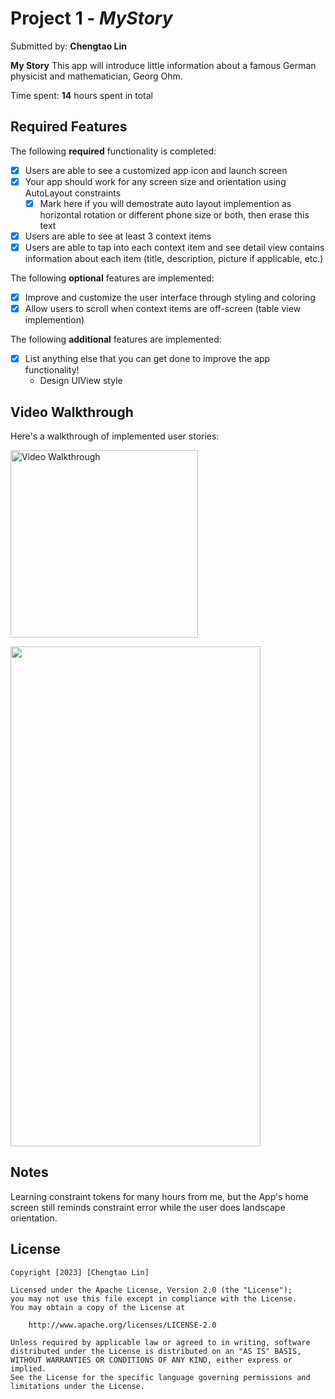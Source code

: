 # Project 1 - *MyStory*

Submitted by: **Chengtao Lin**

**My Story** This app will introduce little information about a famous German physicist and mathematician, Georg Ohm.

Time spent: **14** hours spent in total

## Required Features

The following **required** functionality is completed:

- [x] Users are able to see a customized app icon and launch screen
- [x] Your app should work for any screen size and orientation using AutoLayout constraints
  - [x] Mark here if you will demostrate auto layout implemention as horizontal rotation or different phone size or both, then erase this text
- [x] Users are able to see at least 3 context items
- [x] Users are able to tap into each context item and see detail view contains information about each item (title, description, picture if applicable, etc.)
 
The following **optional** features are implemented:

- [x] Improve and customize the user interface through styling and coloring
- [x] Allow users to scroll when context items are off-screen (table view implemention)

The following **additional** features are implemented:

- [x] List anything else that you can get done to improve the app functionality!
    - Design UIView style

## Video Walkthrough

Here's a walkthrough of implemented user stories:

<img src='https://github.com/TaoLyn838/IOS102/tree/main/MyStory/MyStory/AppWalkThrough' width='300' alt='Video Walkthrough' />

<img src="https://github.com/TaoLyn838/IOS102/blob/main/MyStory/MyStory/AppWalkThrough/Walkthrough.gif" width="400" height="800"><br>

## Notes

Learning constraint tokens for many hours from me, but the App's home screen still reminds constraint error while the user does landscape orientation.


## License

    Copyright [2023] [Chengtao Lin]

    Licensed under the Apache License, Version 2.0 (the "License");
    you may not use this file except in compliance with the License.
    You may obtain a copy of the License at

        http://www.apache.org/licenses/LICENSE-2.0

    Unless required by applicable law or agreed to in writing, software
    distributed under the License is distributed on an "AS IS" BASIS,
    WITHOUT WARRANTIES OR CONDITIONS OF ANY KIND, either express or implied.
    See the License for the specific language governing permissions and
    limitations under the License.
